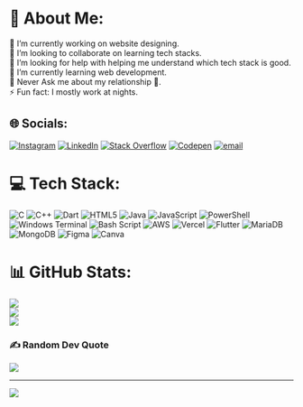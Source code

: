 # 💫 About Me:
🔭 I’m currently working on website designing.<br>👯 I’m looking to collaborate on learning tech stacks.<br>🤝 I’m looking for help with helping me understand which tech stack is good. <br>🌱 I’m currently learning web development.<br>💬 Never Ask me about my relationship 🥲.<br>⚡ Fun fact: I mostly work at nights.


## 🌐 Socials:
[![Instagram](https://img.shields.io/badge/Instagram-%23E4405F.svg?logo=Instagram&logoColor=white)](https://instagram.com/devansh.rajan) [![LinkedIn](https://img.shields.io/badge/LinkedIn-%230077B5.svg?logo=linkedin&logoColor=white)](https://linkedin.com/in/devanshrajan) [![Stack Overflow](https://img.shields.io/badge/-Stackoverflow-FE7A16?logo=stack-overflow&logoColor=white)](https://stackoverflow.com/users/29101943) [![Codepen](https://img.shields.io/badge/Codepen-000000?logo=codepen&logoColor=white)](https://codepen.io/@TheAstronautGuy) [![email](https://img.shields.io/badge/Email-D14836?logo=gmail&logoColor=white)](mailto:theastronautguy2@gmail.com) 

# 💻 Tech Stack:
![C](https://img.shields.io/badge/c-%2300599C.svg?style=for-the-badge&logo=c&logoColor=white) ![C++](https://img.shields.io/badge/c++-%2300599C.svg?style=for-the-badge&logo=c%2B%2B&logoColor=white) ![Dart](https://img.shields.io/badge/dart-%230175C2.svg?style=for-the-badge&logo=dart&logoColor=white) ![HTML5](https://img.shields.io/badge/html5-%23E34F26.svg?style=for-the-badge&logo=html5&logoColor=white) ![Java](https://img.shields.io/badge/java-%23ED8B00.svg?style=for-the-badge&logo=openjdk&logoColor=white) ![JavaScript](https://img.shields.io/badge/javascript-%23323330.svg?style=for-the-badge&logo=javascript&logoColor=%23F7DF1E) ![PowerShell](https://img.shields.io/badge/PowerShell-%235391FE.svg?style=for-the-badge&logo=powershell&logoColor=white) ![Windows Terminal](https://img.shields.io/badge/Windows%20Terminal-%234D4D4D.svg?style=for-the-badge&logo=windows-terminal&logoColor=white) ![Bash Script](https://img.shields.io/badge/bash_script-%23121011.svg?style=for-the-badge&logo=gnu-bash&logoColor=white) ![AWS](https://img.shields.io/badge/AWS-%23FF9900.svg?style=for-the-badge&logo=amazon-aws&logoColor=white) ![Vercel](https://img.shields.io/badge/vercel-%23000000.svg?style=for-the-badge&logo=vercel&logoColor=white) ![Flutter](https://img.shields.io/badge/Flutter-%2302569B.svg?style=for-the-badge&logo=Flutter&logoColor=white) ![MariaDB](https://img.shields.io/badge/MariaDB-003545?style=for-the-badge&logo=mariadb&logoColor=white) ![MongoDB](https://img.shields.io/badge/MongoDB-%234ea94b.svg?style=for-the-badge&logo=mongodb&logoColor=white) ![Figma](https://img.shields.io/badge/figma-%23F24E1E.svg?style=for-the-badge&logo=figma&logoColor=white) ![Canva](https://img.shields.io/badge/Canva-%2300C4CC.svg?style=for-the-badge&logo=Canva&logoColor=white)
# 📊 GitHub Stats:
![](https://github-readme-stats.vercel.app/api?username=AstronautGuy&theme=github_dark&hide_border=false&include_all_commits=true&count_private=true)<br/>
![](https://github-readme-streak-stats.herokuapp.com/?user=AstronautGuy&theme=github_dark&hide_border=false)<br/>
![](https://github-readme-stats.vercel.app/api/top-langs/?username=AstronautGuy&theme=github_dark&hide_border=false&include_all_commits=true&count_private=true&layout=compact)

### ✍️ Random Dev Quote
![](https://quotes-github-readme.vercel.app/api?type=horizontal&theme=radical)

---
[![](https://visitcount.itsvg.in/api?id=AstronautGuy&icon=0&color=0)](https://visitcount.itsvg.in)

<!-- Proudly created with GPRM ( https://gprm.itsvg.in ) -->
